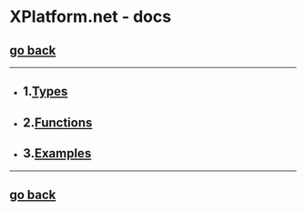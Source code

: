 # XPlatform.net - docs

## [go back](https://github.com/XPlatformProject/XPlatform.core)

---
- ## 1.[Types](Types.md)
- ## 2.[Functions](Functions.md)
- ## 3.[Examples](examples.md)

---
## [go back](https://github.com/XPlatformProject/XPlatform.core)